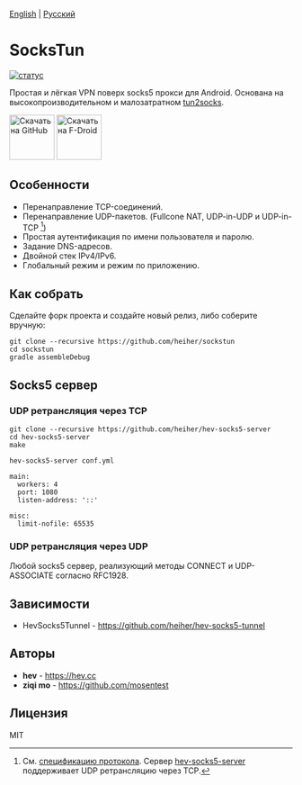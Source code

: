 [English](https://github.com/heiher/sockstun/blob/main/README.md ) |  [Русский](https://github.com/heiher/sockstun/blob/main/README_RU.md)
# SocksTun

[![статус](https://github.com/heiher/sockstun/actions/workflows/build.yaml/badge.svg?branch=main&event=push)](https://github.com/heiher/sockstun)

Простая и лёгкая VPN поверх socks5 прокси для Android. Основана на высокопроизводительном и малозатратном [tun2socks](https://github.com/heiher/hev-socks5-tunnel).

[<img src="https://github.com/heiher/sockstun/blob/main/.github/badges/get-it-on.png"
    alt="Скачать на GitHub"
    height="80">](https://github.com/heiher/sockstun/releases)
[<img src="https://fdroid.gitlab.io/artwork/badge/get-it-on.png"
    alt="Скачать на F-Droid"
    height="80">](https://f-droid.org/packages/hev.sockstun)

## Особенности

* Перенаправление TCP-соединений.
* Перенаправление UDP-пакетов. (Fullcone NAT, UDP-in-UDP и UDP-in-TCP [^1])
* Простая аутентификация по имени пользователя и паролю.
* Задание DNS-адресов.
* Двойной стек IPv4/IPv6.
* Глобальный режим и режим по приложению.

## Как собрать

Сделайте форк проекта и создайте новый релиз, либо соберите вручную:

```
git clone --recursive https://github.com/heiher/sockstun
cd sockstun
gradle assembleDebug
```

## Socks5 сервер

### UDP ретрансляция через TCP

```
git clone --recursive https://github.com/heiher/hev-socks5-server
cd hev-socks5-server
make

hev-socks5-server conf.yml
```

```
main:
  workers: 4
  port: 1080
  listen-address: '::'

misc:
  limit-nofile: 65535
```

### UDP ретрансляция через UDP

Любой socks5 сервер, реализующий методы CONNECT и UDP-ASSOCIATE согласно RFC1928.

## Зависимости

* HevSocks5Tunnel - https://github.com/heiher/hev-socks5-tunnel

## Авторы

* **hev** - https://hev.cc
* **ziqi mo** - https://github.com/mosentest

## Лицензия

MIT

[^1]: См. [спецификацию протокола](https://github.com/heiher/hev-socks5-core/tree/main?tab=readme-ov-file#udp-in-tcp). Сервер [hev-socks5-server](https://github.com/heiher/hev-socks5-server) поддерживает UDP ретрансляцию через TCP.
